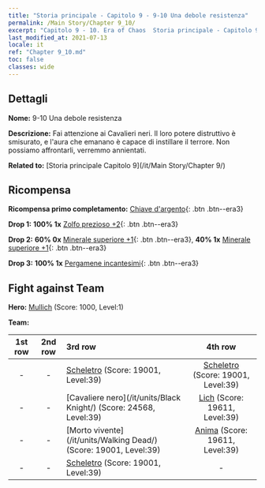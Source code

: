 ```yaml
---
title: "Storia principale - Capitolo 9 - 9-10 Una debole resistenza"
permalink: /Main Story/Chapter 9_10/
excerpt: "Capitolo 9 - 10. Era of Chaos  Storia principale - Capitolo 9_10. 9-10 Una debole resistenza"
last_modified_at: 2021-07-13
locale: it
ref: "Chapter 9_10.md"
toc: false
classes: wide
---
```


## Dettagli

 **Nome:** 9-10 Una debole resistenza

 **Descrizione:** Fai attenzione ai Cavalieri neri. Il loro potere distruttivo è smisurato, e l'aura che emanano è capace di instillare il terrore. Non possiamo affrontarli, verremmo annientati.

 **Related to:** [Storia principale Capitolo 9](/it/Main Story/Chapter 9/)

## Ricompensa

 **Ricompensa primo completamento:** [Chiave d'argento](/ItemsIT/con_693/){: .btn .btn--era3}

 **Drop 1:** **100% 1x** [Zolfo prezioso +2](/ItemsIT/mat_29/){: .btn .btn--era3}

 **Drop 2:** **60% 0x** [Minerale superiore +1](/ItemsIT/mat_19/){: .btn .btn--era3}, **40% 1x** [Minerale superiore +1](/ItemsIT/mat_19/){: .btn .btn--era3}

 **Drop 3:** **100% 1x** [Pergamene incantesimi](/ItemsIT/con_694/){: .btn .btn--era3}


## Fight against Team
 **Hero:** [Mullich](/it/heroes/Mullich/) (Score: 1000, Level:1)

 **Team:**


  | 1st row | 2nd row | 3rd row | 4th row |
  |:----:|:----:|:----|:----:|
  | - | - | [Scheletro](/it/units/Skeleton/) (Score: 19001, Level:39)  | [Scheletro](/it/units/Skeleton/) (Score: 19001, Level:39)  |
  | - | - | [Cavaliere nero](/it/units/Black Knight/) (Score: 24568, Level:39)  | [Lich](/it/units/Lich/) (Score: 19611, Level:39)  |
  | - | - | [Morto vivente](/it/units/Walking Dead/) (Score: 19001, Level:39)  | [Anima](/it/units/Wight/) (Score: 19611, Level:39)  |
  | - | - | [Scheletro](/it/units/Skeleton/) (Score: 19001, Level:39)  | - |



